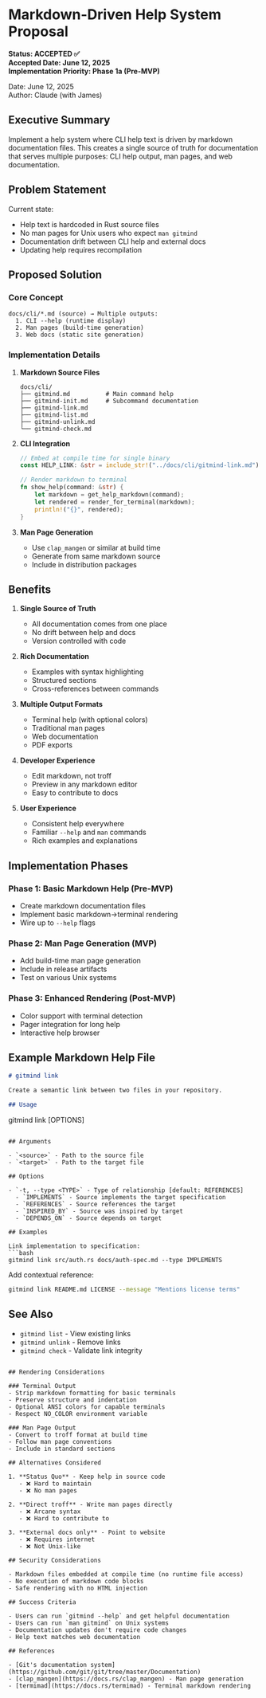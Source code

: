 # Markdown-Driven Help System Proposal

**Status: ACCEPTED ✅**  
**Accepted Date: June 12, 2025**  
**Implementation Priority: Phase 1a (Pre-MVP)**  

Date: June 12, 2025  
Author: Claude (with James)

## Executive Summary

Implement a help system where CLI help text is driven by markdown documentation files. This creates a single source of truth for documentation that serves multiple purposes: CLI help output, man pages, and web documentation.

## Problem Statement

Current state:
- Help text is hardcoded in Rust source files
- No man pages for Unix users who expect `man gitmind`
- Documentation drift between CLI help and external docs
- Updating help requires recompilation

## Proposed Solution

### Core Concept

```
docs/cli/*.md (source) → Multiple outputs:
  1. CLI --help (runtime display)
  2. Man pages (build-time generation)  
  3. Web docs (static site generation)
```

### Implementation Details

1. **Markdown Source Files**
   ```
   docs/cli/
   ├── gitmind.md          # Main command help
   ├── gitmind-init.md     # Subcommand documentation
   ├── gitmind-link.md
   ├── gitmind-list.md
   ├── gitmind-unlink.md
   └── gitmind-check.md
   ```

2. **CLI Integration**
   ```rust
   // Embed at compile time for single binary
   const HELP_LINK: &str = include_str!("../docs/cli/gitmind-link.md");
   
   // Render markdown to terminal
   fn show_help(command: &str) {
       let markdown = get_help_markdown(command);
       let rendered = render_for_terminal(markdown);
       println!("{}", rendered);
   }
   ```

3. **Man Page Generation**
   - Use `clap_mangen` or similar at build time
   - Generate from same markdown source
   - Include in distribution packages

## Benefits

1. **Single Source of Truth**
   - All documentation comes from one place
   - No drift between help and docs
   - Version controlled with code

2. **Rich Documentation**
   - Examples with syntax highlighting
   - Structured sections
   - Cross-references between commands

3. **Multiple Output Formats**
   - Terminal help (with optional colors)
   - Traditional man pages
   - Web documentation
   - PDF exports

4. **Developer Experience**
   - Edit markdown, not troff
   - Preview in any markdown editor
   - Easy to contribute to docs

5. **User Experience**
   - Consistent help everywhere
   - Familiar `--help` and `man` commands
   - Rich examples and explanations

## Implementation Phases

### Phase 1: Basic Markdown Help (Pre-MVP)
- Create markdown documentation files
- Implement basic markdown→terminal rendering
- Wire up to `--help` flags

### Phase 2: Man Page Generation (MVP)
- Add build-time man page generation
- Include in release artifacts
- Test on various Unix systems

### Phase 3: Enhanced Rendering (Post-MVP)
- Color support with terminal detection
- Pager integration for long help
- Interactive help browser

## Example Markdown Help File

```markdown
# gitmind link

Create a semantic link between two files in your repository.

## Usage

```
gitmind link <source> <target> [OPTIONS]
```

## Arguments

- `<source>` - Path to the source file
- `<target>` - Path to the target file  

## Options

- `-t, --type <TYPE>` - Type of relationship [default: REFERENCES]
  - `IMPLEMENTS` - Source implements the target specification
  - `REFERENCES` - Source references the target  
  - `INSPIRED_BY` - Source was inspired by target
  - `DEPENDS_ON` - Source depends on target

## Examples

Link implementation to specification:
```bash
gitmind link src/auth.rs docs/auth-spec.md --type IMPLEMENTS
```

Add contextual reference:
```bash
gitmind link README.md LICENSE --message "Mentions license terms"
```

## See Also

- `gitmind list` - View existing links
- `gitmind unlink` - Remove links
- `gitmind check` - Validate link integrity
```

## Rendering Considerations

### Terminal Output
- Strip markdown formatting for basic terminals
- Preserve structure and indentation
- Optional ANSI colors for capable terminals
- Respect NO_COLOR environment variable

### Man Page Output
- Convert to troff format at build time
- Follow man page conventions
- Include in standard sections

## Alternatives Considered

1. **Status Quo** - Keep help in source code
   - ❌ Hard to maintain
   - ❌ No man pages

2. **Direct troff** - Write man pages directly
   - ❌ Arcane syntax
   - ❌ Hard to contribute to

3. **External docs only** - Point to website
   - ❌ Requires internet
   - ❌ Not Unix-like

## Security Considerations

- Markdown files embedded at compile time (no runtime file access)
- No execution of markdown code blocks
- Safe rendering with no HTML injection

## Success Criteria

- Users can run `gitmind --help` and get helpful documentation
- Users can run `man gitmind` on Unix systems
- Documentation updates don't require code changes
- Help text matches web documentation

## References

- [Git's documentation system](https://github.com/git/git/tree/master/Documentation)
- [clap_mangen](https://docs.rs/clap_mangen) - Man page generation
- [termimad](https://docs.rs/termimad) - Terminal markdown rendering